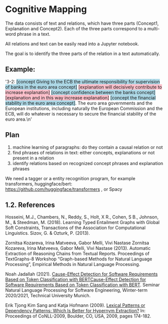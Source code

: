 # Cognitive Mapping

The data consists of text and relations, which have three parts (Concept1, Explanation and Concept2). 
Each of the three parts correspond to a multi-word phrase in a text. 

All relations and text can be easily read into a Jupyter notebook.

The goal is to identify the three parts of the relation in a text automatically.

## Example: 
'3-2: <span style="background-color: lightblue;">[concept Giving to the ECB the ultimate responsibility for 
supervision of banks in the euro area concept]</span> <span style="background-color: pink;">[explanation will decisively
 contribute to increase explanation]</span> <span style="background-color: lightblue;">[concept confidence between the 
 banks concept]</span> <span style="background-color: pink;">[explanation and in this way increase explanation]</span> 
 <span style="background-color: lightblue;">[concept the financial stability in the euro area concept]</span>. 
 The euro area governments and the European institutions, including naturally the European Commission and the ECB, 
 will do whatever is necessary to secure the financial stability of the euro area.\n'

## Plan
1. machine learning of paragraphs: do they contain a causal relation or not
2. find phrases of relations in text: either concepts, explanations or not present in a relation
3. identify relations based on recognized concept phrases and explanation phrases
 
We need a tagger or a entity recognition program, for example transformers, huggingface/bert: https://github.com/huggingface/transformers , or Spacy


## 1.2. References

Hosseini, M.J., Chambers, N., Reddy, S., Holt, X R., Cohen, S B., Johnson, M., & Steedman, M. (2018). Learning Typed Entailment Graphs with Global Soft Constraints, Transactions of the Association for Computational Linguistics. Sizov, G. & Ozturk, P. (2013). 

Zornitsa Kozareva, Irina Matveeva, Gabor Melli, Vivi Nastase Zornitsa Kozareva, Irina Matveeva, Gabor Melli, Vivi Nastase (2013). Automatic Extraction of Reasoning Chains from Textual Reports. Proceedings of TextGraphs-8 Workshop “Graph-based Methods for Natural Language Processing”, Empirical Methods in Natural Language Processing. 

Noah Jadallah (2021). [Cause-Effect Detection for Software Requirements Based on Token Classification with BERTCause-Effect Detection for Software Requirements Based on Token Classification with BERT](
https://colab.research.google.com/drive/14V9Ooy3aNPsRfTK88krwsereia8cfSPc?usp=sharing#scrollTo=H_kiqxjbW3lh). Seminar Natural Language Processing for Software Engineering, Winter-term 2020/2021, Technical University Munich.

Erik Tjong Kim Sang and Katja Hofmann (2009). [Lexical Patterns or Dependency Patterns: Which Is Better for Hypernym Extraction?](https://ifarm.nl/erikt/papers/conll2009.pdfhttps://ifarm.nl/erikt/papers/conll2009.pdf) In: Proceedings of CoNLL-2009, Boulder, CO, USA, 2009, pages 174-182.